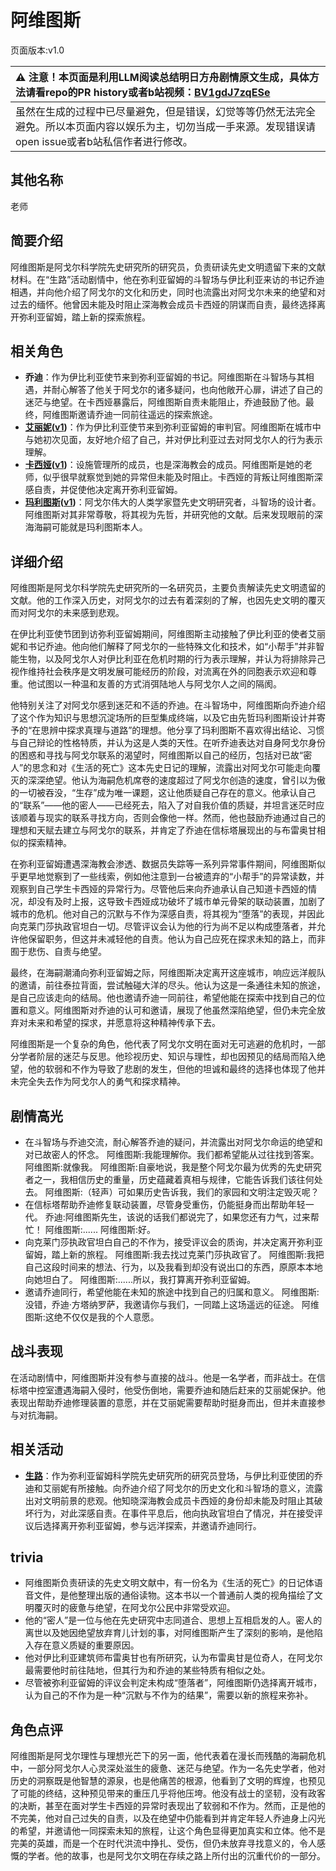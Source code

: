 # 阿维图斯
页面版本:v1.0
 

| :warning: 注意！本页面是利用LLM阅读总结明日方舟剧情原文生成，具体方法请看repo的PR history或者b站视频：[BV1gdJ7zqESe](https://www.bilibili.com/video/BV1gdJ7zqESe/)         |
|:----------------------------|
| 虽然在生成的过程中已尽量避免，但是错误，幻觉等等仍然无法完全避免。所以本页面内容以娱乐为主，切勿当成一手来源。发现错误请open issue或者b站私信作者进行修改。|



## 其他名称
老师
## 简要介绍
阿维图斯是阿戈尔科学院先史研究所的研究员，负责研读先史文明遗留下来的文献材料。在“生路”活动剧情中，他在弥利亚留姆的斗智场与伊比利亚来访的书记乔迪相遇，并向他介绍了阿戈尔的文化和历史，同时也流露出对阿戈尔未来的绝望和对过去的缅怀。他曾因未能及时阻止深海教会成员卡西娅的阴谋而自责，最终选择离开弥利亚留姆，踏上新的探索旅程。
## 相关角色
-   **乔迪**：作为伊比利亚使节来到弥利亚留姆的书记。阿维图斯在斗智场与其相遇，并耐心解答了他关于阿戈尔的诸多疑问，也向他敞开心扉，讲述了自己的迷茫与绝望。在卡西娅暴露后，阿维图斯自责未能阻止，乔迪鼓励了他。最终，阿维图斯邀请乔迪一同前往遥远的探索旅途。
-   **[艾丽妮](../char_v3/char_4009_irene.md)([v1](char_4009_irene.md))**：作为伊比利亚使节来到弥利亚留姆的审判官。阿维图斯在城市中与她初次见面，友好地介绍了自己，并对伊比利亚过去对阿戈尔人的行为表示理解。
-   **[卡西娅](../char_v3/extended_char_ka_xi_ya.md)([v1](extended_char_ka_xi_ya.md))**：设施管理所的成员，也是深海教会的成员。阿维图斯是她的老师，似乎很早就察觉到她的异常但未能及时阻止。卡西娅的背叛让阿维图斯深感自责，并促使他决定离开弥利亚留姆。
-   **[玛利图斯](../char_v3/extended_char_ma_li_tu_si.md)([v1](extended_char_ma_li_tu_si.md))**：阿戈尔伟大的人类学家暨先史文明研究者，斗智场的设计者。阿维图斯对其非常尊敬，将其视为先哲，并研究他的文献。后来发现眼前的深海海嗣可能就是玛利图斯本人。
## 详细介绍
阿维图斯是阿戈尔科学院先史研究所的一名研究员，主要负责解读先史文明遗留的文献。他的工作深入历史，对阿戈尔的过去有着深刻的了解，也因先史文明的覆灭而对阿戈尔的未来感到悲观。

在伊比利亚使节团到访弥利亚留姆期间，阿维图斯主动接触了伊比利亚的使者艾丽妮和书记乔迪。他向他们解释了阿戈尔的一些特殊文化和技术，如“小帮手”并非智能生物，以及阿戈尔人对伊比利亚在危机时期的行为表示理解，并认为将排除异己视作维持社会秩序是文明发展可能经历的阶段，对流离在外的同胞表示欢迎和尊重。他试图以一种温和友善的方式消弭陆地人与阿戈尔人之间的隔阂。

他特别关注了对阿戈尔感到迷茫和不适的乔迪。在斗智场中，阿维图斯向乔迪介绍了这个作为知识与思想沉淀场所的巨型集成终端，以及它由先哲玛利图斯设计并寄予的“在思辨中探求真理与道路”的理想。他分享了玛利图斯不喜欢得出结论、习惯与自己辩论的性格特质，并认为这是人类的天性。在听乔迪表达对自身阿戈尔身份的困惑和寻找与阿戈尔联系的渴望时，阿维图斯以自己的经历，包括对已故“密人”的思念和对《生活的死亡》这本先史日记的理解，流露出对阿戈尔可能走向覆灭的深深绝望。他认为海嗣危机席卷的速度超过了阿戈尔创造的速度，曾引以为傲的一切被吞没，“生存”成为唯一课题，这让他质疑自己存在的意义。他承认自己的“联系”——他的密人——已经死去，陷入了对自我价值的质疑，并坦言迷茫时应该顺着与现实的联系寻找方向，否则会像他一样。然而，他也鼓励乔迪通过自己的理想和天赋去建立与阿戈尔的联系，并肯定了乔迪在信标塔展现出的与布雷奥甘相似的探索精神。

在弥利亚留姆遭遇深海教会渗透、数据员失踪等一系列异常事件期间，阿维图斯似乎更早地觉察到了一些线索，例如他注意到一台被遗弃的“小帮手”的异常读数，并观察到自己学生卡西娅的异常行为。尽管他后来向乔迪承认自己知道卡西娅的情况，却没有及时上报，这导致卡西娅成功破坏了城市单元骨架的联动装置，加剧了城市的危机。他对自己的沉默与不作为深感自责，将其视为“堕落”的表现，并因此向克莱门莎执政官坦白一切。尽管评议会认为他的行为尚不足以构成堕落者，并允许他保留职务，但这并未减轻他的自责。他认为自己应死在探求未知的路上，而非囿于悲伤、自责与绝望。

最终，在海嗣潮涌向弥利亚留姆之际，阿维图斯决定离开这座城市，响应远洋舰队的邀请，前往泰拉背面，尝试触碰大洋的尽头。他认为这是一条通往未知的旅途，是自己应该走向的结局。他也邀请乔迪一同前往，希望他能在探索中找到自己的位置和意义。阿维图斯对乔迪的认可和邀请，展现了他虽然深陷绝望，但仍未完全放弃对未来和希望的探求，并愿意将这种精神传承下去。

阿维图斯是一个复杂的角色，他代表了阿戈尔文明在面对无可逃避的危机时，一部分学者阶层的迷茫与反思。他珍视历史、知识与理性，却也因预见的结局而陷入绝望，他的软弱和不作为导致了悲剧的发生，但他的坦诚和最终的选择也体现了他并未完全失去作为阿戈尔人的勇气和探求精神。
## 剧情高光
*   在斗智场与乔迪交流，耐心解答乔迪的疑问，并流露出对阿戈尔命运的绝望和对已故密人的怀念。
    阿维图斯:我能理解你。我们都希望能从过往找到答案。
    阿维图斯:就像我。
    阿维图斯:自豪地说，我是整个阿戈尔最为优秀的先史研究者之一，我相信历史的重量，历史蕴藏着真相与规律，它能告诉我们该往何处去。
    阿维图斯:（轻声）可如果历史告诉我，我们的家园和文明注定毁灭呢？
*   在信标塔帮助乔迪修复联动装置，尽管身受重伤，仍能挺身而出帮助年轻一代。
    乔迪:阿维图斯先生，该说的话我们都说完了，如果您还有力气，过来帮忙！
    阿维图斯:......
    阿维图斯:好。
*   向克莱门莎执政官坦白自己的不作为，接受评议会的质询，并决定离开弥利亚留姆，踏上新的旅程。
    阿维图斯:我去找过克莱门莎执政官了。
    阿维图斯:我把自己这段时间来的想法、行为，以及我看到却没有说出口的东西，原原本本地向她坦白了。
    阿维图斯:......所以，我打算离开弥利亚留姆。
*   邀请乔迪同行，希望他能在未知的旅途中找到自己的归属和意义。
    阿维图斯:没错，乔迪·方塔纳罗萨，我邀请你与我们，一同踏上这场遥远的征途。
    阿维图斯:这绝不仅仅是我的个人意愿。
## 战斗表现
在活动剧情中，阿维图斯并没有参与直接的战斗。他是一名学者，而非战士。在信标塔中控室遭遇海嗣入侵时，他受伤倒地，需要乔迪和随后赶来的艾丽妮保护。他表现出帮助乔迪修理装置的意愿，并在艾丽妮需要帮助时挺身而出，但并未直接参与对抗海嗣。
## 相关活动
-   **[生路](../stories/act34side.md)**：作为弥利亚留姆科学院先史研究所的研究员登场，与伊比利亚使团的乔迪和艾丽妮有所接触。向乔迪介绍了阿戈尔的历史文化和斗智场的意义，流露出对文明前景的悲观。他知晓深海教会成员卡西娅的身份却未能及时阻止其破坏行为，对此深感自责。在事件平息后，他向执政官坦白了情况，并在接受评议后选择离开弥利亚留姆，参与远洋探索，并邀请乔迪同行。
## trivia
*   阿维图斯负责研读的先史文明文献中，有一份名为《生活的死亡》的日记体语音文件，是他整理出版的通俗读物。这本书以一个普通前人类的视角描绘了文明覆灭时的疲惫与绝望，在阿戈尔公民中非常受欢迎。
*   他的“密人”是一位与他在先史研究中志同道合、思想上互相启发的人。密人的离世以及她因绝望放弃育儿计划的事，对阿维图斯产生了深刻的影响，是他陷入存在意义质疑的重要原因。
*   他对伊比利亚建筑师布雷奥甘也有所研究，认为布雷奥甘是位奇人，在阿戈尔最需要他时前往陆地，但其行为和乔迪的某些特质有相似之处。
*   尽管被弥利亚留姆的评议会判定未构成“堕落者”，阿维图斯仍选择离开城市，认为自己的不作为是一种“沉默与不作为的结果”，需要以新的旅程来弥补。
## 角色点评
阿维图斯是阿戈尔理性与理想光芒下的另一面，他代表着在漫长而残酷的海嗣危机中，一部分阿戈尔人心灵深处滋生的疲惫、迷茫与绝望。作为一名先史学者，他对历史的洞察既是他智慧的源泉，也是他痛苦的根源，他看到了文明的辉煌，也预见了可能的终结，这种预见带来的重压几乎将他压垮。他没有战士的坚韧，没有政客的决断，甚至在面对学生卡西娅的异常时表现出了软弱和不作为。然而，正是他的不完美，他对自己过失的自责，以及在绝望中仍能看到并肯定年轻人乔迪身上闪光的希望，并邀请他一同探索未知的旅程，让这个角色显得更加真实和立体。他不是完美的英雄，而是一个在时代洪流中挣扎、受伤，但仍未放弃寻找意义的，令人感慨的学者。他的故事，也是阿戈尔文明在存续之路上所付出的沉重代价的一部分。